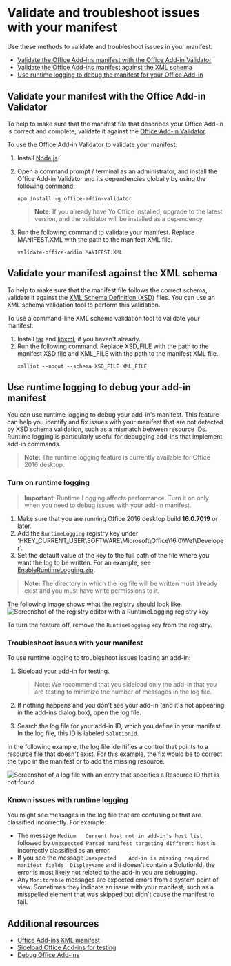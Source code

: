 # Validate and troubleshoot issues with your manifest

Use these methods to validate and troubleshoot issues in your manifest. 

- [Validate the Office Add-ins manifest with the Office Add-in Validator](validate-the-office-add-ins-manifest-against-validator)	
- [Validate the Office Add-ins manifest against the XML schema](validate-the-office-add-ins-manifest-against-the-xml-schema)
- [Use runtime logging to debug the manifest for your Office Add-in](use-runtime-logging-to-debug-the-manifest-for-your-office-add-in)

## Validate your manifest with the Office Add-in Validator
To help to make sure that the manifest file that describes your Office Add-in is correct and complete, validate it against the [Office Add-in Validator](https://github.com/OfficeDev/office-addin-validator).

To use the Office Add-in Validator to validate your manifest:

1. Install [Node.js](https://nodejs.org/download/). 
2. Open a command prompt / terminal as an administrator, and install the Office Add-in Validator and its dependencies globally by using the following command:

	```
	npm install -g office-addin-validator
	```
	
    > **Note:** If you already have Yo Office installed, upgrade to the latest version, and the validator will be installed as a dependency.

3. Run the following command to validate your manifest. Replace MANIFEST.XML with the path to the manifest XML file.

	```
	validate-office-addin MANIFEST.XML
	```


## Validate your manifest against the XML schema

To help to make sure that the manifest file follows the correct schema, validate it against the [XML Schema Definition (XSD)](https://github.com/OfficeDev/office-js-docs/tree/master/docs/overview/schemas) files. 
You can use an XML schema validation tool to perform this validation. 

To use a command-line XML schema validation tool to validate your manifest:

1.	Install [tar](https://www.gnu.org/software/tar/) and [libxml](http://xmlsoft.org/FAQ.html), if you haven't already. 
2.	Run the following command. Replace XSD_FILE with the path to the manifest XSD file and XML_FILE with the path to the manifest XML file.
	```
	xmllint --noout --schema XSD_FILE XML_FILE
	```

## Use runtime logging to debug your add-in manifest

You can use runtime logging to debug your add-in's manifest. This feature can help you identify and fix issues with your manifest that are not detected by XSD schema validation, such as a mismatch between resource IDs. Runtime logging is particularly  useful for debugging add-ins that implement add-in commands.  

>**Note:** The runtime logging feature is currently available for Office 2016 desktop.

### Turn on runtime logging

>**Important**: Runtime Logging affects performance. Turn it on only when you need to debug issues with your add-in manifest.

1. Make sure that you are running Office 2016 desktop build **16.0.7019** or later. 
2. Add the `RuntimeLogging` registry key under 'HKEY_CURRENT_USER\SOFTWARE\Microsoft\Office\16.0\Wef\Developer\'. 
3. Set the default value of the key to the full path of the file where you want the log to be written. For an example, see [EnableRuntimeLogging.zip](RuntimeLogging/EnableRuntimeLogging.zip). 

 > **Note:** The directory in which the log file will be written must already exist and you must have write permissions to it. 
 
The following image shows what the registry should look like.
![Screenshot of the registry editor with a RuntimeLogging registry key](http://i.imgur.com/Sa9TyI6.png)

To turn the feature off, remove the `RuntimeLogging` key from the registry. 

### Troubleshoot issues with your manifest

To use runtime logging to troubleshoot issues loading an add-in:
 
1. [Sideload your add-in](sideload-office-add-ins-for-testing.md) for testing. 

	>Note: We recommend that you sideload only the add-in that you are testing to minimize the number of messages in the log file.
2. If nothing happens and you don't see your add-in (and it's not appearing in the add-ins dialog box), open the log file.
3. Search the log file for your add-in ID, which you define in your manifest. In the log file, this ID is labeled `SolutionId`. 

In the following example, the log file identifies a control that points to a resource file that doesn't exist. For this example, the fix would be to correct the typo in the manifest or to add the missing resource.

![Screenshot of a log file with an entry that specifies a Resource ID that is not found](http://i.imgur.com/f8bouLA.png) 

### Known issues with runtime logging

You might see messages in the log file that are confusing or that are classified incorrectly. For example:

- The message `Medium	Current host not in add-in's host list` followed by `Unexpected	Parsed manifest targeting different host` is incorrectly classified as an error.
- If you see the message `Unexpected	Add-in is missing required manifest fields	DisplayName` and it doesn't contain a SolutionId, the error is most likely not related to the add-in you are debugging. 
- Any `Monitorable` messages are expected errors from a system point of view. Sometimes they indicate an issue with your manifest, such as a misspelled element that was skipped but didn't cause the manifest to fail. 

## Additional resources

- [Office Add-ins XML manifest](../overview/add-in-manifests.md)
- [Sideload Office Add-ins for testing](sideload-office-add-ins-for-testing.md)
- [Debug Office Add-ins](debug-add-ins-using-f12-developer-tools-on-windows-10.md)

